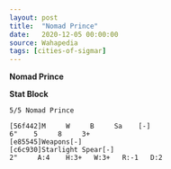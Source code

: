 ```yaml
---
layout: post
title:  "Nomad Prince"
date:   2020-12-05 00:00:00
source: Wahapedia
tags: [cities-of-sigmar]
---
```


**Nomad Prince**

**Stat Block**
```
5/5 Nomad Prince
```

```
[56f442]M     W     B     Sa    [-]
6"    5     8     3+    
[e85545]Weapons[-]
[c6c930]Starlight Spear[-]
2"     A:4    H:3+   W:3+   R:-1   D:2   
```
    